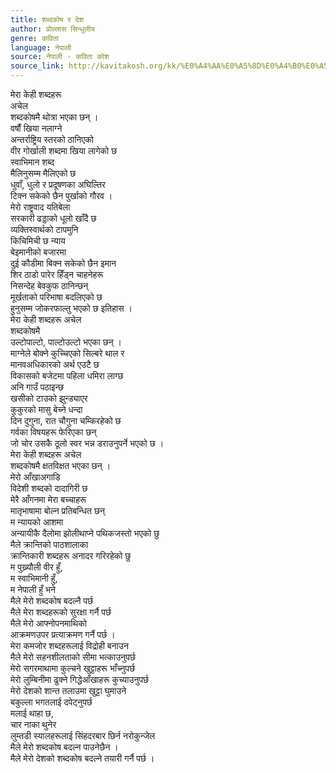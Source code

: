 ```yaml
---
title: शब्दकोष र देश
author: प्रोल्लास सिन्धुलीय
genre: कविता
language: नेपाली
source: नेपाली - कविता कोश
source_link: http://kavitakosh.org/kk/%E0%A4%AA%E0%A5%8D%E0%A4%B0%E0%A5%8B%E0%A4%B2%E0%A5%8D%E0%A4%B2%E0%A4%BE%E0%A4%B8_%E0%A4%B8%E0%A4%BF%E0%A4%A8%E0%A5%8D%E0%A4%A7%E0%A5%81%E0%A4%B2%E0%A5%80%E0%A4%AF
---
```


मेरा केही शब्दहरू  
अचेल  
शब्दकोषमै थोत्रा भएका छन् ।  
वर्षौं खिया नलाग्ने  
अन्तर्राष्ट्रिय स्तरको ठानिएको  
वीर गोर्खाली शब्दमा खिया लागेको छ  
स्वाभिमान शब्द  
मैलिनुसम्म मैलिएको छ  
धुवाँ, धुलो र प्रदूषणका अघिल्तिर  
टिक्न सकेको छैन पुर्खाको गौरव ।  
मेरो राष्ट्रवाद यतिबेला  
सरकारी ढड्डाको धूलो खाँदै छ  
व्यक्तिस्वार्थको टापमुनि  
किचिमिची छ न्याय  
बेइमानीको बजारमा  
दुई कौडीमा बिक्न सकेको छैन इमान  
शिर ठाडो पारेर हिँड्न चाहनेहरू  
निसन्देह बेवकुफ ठानिन्छन्  
मूर्खताको परिभाषा बदलिएको छ  
हुनुसम्म जोकरफाल्तु भएको छ इतिहास ।  
मेरा केही शब्दहरू अचेल  
शब्दकोषमै  
उल्टोपाल्टो, पाल्टोउल्टो भएका छन् ।  
माग्नेले बोक्ने कुच्चिएको सिल्बरे थाल र  
मानवअधिकारको अर्थ एउटै छ  
विकासको बजेटमा पहिला धमिरा लाग्छ  
अनि गाउँ पठाइन्छ  
खसीको टाउको झुन्ड्याएर  
कुकुरको मासु बेच्ने धन्दा  
दिन दुगुना, रात चौगुना चम्किरहेको छ  
गर्वका विषयहरू फेरिएका छन्  
जो चोर उसकै ठूलो स्वर भन्न डराउनुपर्ने भएको छ ।  
मेरा केही शब्दहरू अचेल  
शब्दकोषमै क्षतविक्षत भएका छन् ।  
मेरो आँखाअगाडि  
विदेशी शब्दको दादागिरी छ  
मेरै आँगनमा मेरा बच्चाहरू  
मातृभाषामा बोल्न प्रतिबन्धित छन्  
म न्यायको आशमा  
अन्यायीकै दैलोमा झोलीथाप्ने पथिकजस्तो भएको छु  
मैले क्रान्तिको पाठशालाका  
क्रान्तिकारी शब्दहरू अनादर गरिरहेको छु  
म पुख्र्यौली वीर हुँ,  
म स्वाभिमानी हुँ,  
म नेपाली हुँ भने  
मैले मेरो शब्दकोष बदल्नै पर्छ  
मैले मेरा शब्दहरूको सुरक्षा गर्नै पर्छ  
मैले मेरो आफ्नोपनमाथिको  
आक्रमणउपर प्रत्याक्रमण गर्नै पर्छ ।  
मेरा कमजोर शब्दहरूलाई विद्रोही बनाउन  
मैले मेरो सहनशीलताको सीमा भत्काउनुपर्छ  
मेरो सगरमाथामा कुल्चने खुट्टाहरू भाँच्नुपर्छ  
मेरो लुम्बिनीमा ढुक्ने गिद्धेआँखाहरू कुच्याउनुपर्छ  
मेरो देशको शान्त तलाउमा खुट्टा घुमाउने  
बकुल्ला भगतलाई दपेट्नुपर्छ  
मलाई थाहा छ,  
चार नाका थुनेर  
लुम्तडी स्यालहरूलाई सिंहदरबार छिर्न नरोकुन्जेल  
मैले मेरो शब्दकोष बदल्न पाउनेछैन ।  
मैले मेरो देशको शब्दकोष बदल्ने तयारी गर्नै पर्छ ।
